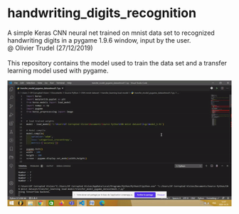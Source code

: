 # handwriting_digits_recognition
A simple Keras CNN neural net trained on mnist data set to recognized handwriting digits in a pygame 1.9.6 window, input by the user. 
<br> @ Olivier Trudel (27/12/2019)
<br>
<br> This repository contains the model used to train the data set and a transfer learning model used with pygame.

<img src="https://github.com/nitrous-git/handwriting_digits_recognition/blob/main/handwriting_example.gif">
